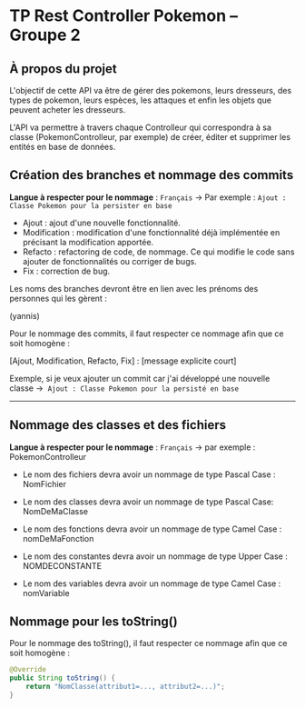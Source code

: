 # TP Rest Controller Pokemon – Groupe 2

## À propos du projet

L'objectif de cette API va être de gérer des pokemons, leurs dresseurs, des types de pokemon, leurs espèces, les attaques et enfin les objets que peuvent acheter les dresseurs.

L'API va permettre à travers chaque Controlleur qui correspondra à sa classe (PokemonControlleur, par exemple) de créer, éditer et supprimer les entités en base de données.

## Création des branches et nommage des commits

**Langue à respecter pour le nommage** : `Français` -> Par exemple : `Ajout : Classe Pokemon pour la persister en base`

- Ajout : ajout d'une nouvelle fonctionnalité.
- Modification : modification d'une fonctionnalité déjà implémentée en précisant la modification apportée.
- Refacto : refactoring de code, de nommage. Ce qui modifie le code sans ajouter de fonctionnalités ou corriger de bugs.
- Fix : correction de bug.

Les noms des branches devront être en lien avec les prénoms des personnes qui les gèrent :

(yannis)

Pour le nommage des commits, il faut respecter ce nommage afin que ce soit homogène :

[Ajout, Modification, Refacto, Fix] : [message explicite court]

Exemple, si je veux ajouter un commit car j'ai développé une nouvelle classe -> 
`Ajout : Classe Pokemon pour la persisté en base`

---

## Nommage des classes et des fichiers

**Langue à respecter pour le nommage** : `Français` -> par exemple : PokemonControlleur

- Le nom des fichiers devra avoir un nommage de type Pascal Case : NomFichier


- Le nom des classes devra avoir un nommage de type Pascal Case: NomDeMaClasse


- Le nom des fonctions devra avoir un nommage de type Camel Case : nomDeMaFonction


- Le nom des constantes devra avoir un nommage de type Upper Case : NOMDECONSTANTE


- Le nom des variables devra avoir un nommage de type Camel Case : nomVariable

## Nommage pour les toString()

Pour le nommage des toString(), il faut respecter ce nommage afin que ce soit homogène :

```java
@Override
public String toString() {
    return "NomClasse(attribut1=..., attribut2=...)";
}
```

